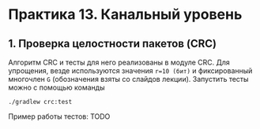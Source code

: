 # Практика 13. Канальный уровень

## 1. Проверка целостности пакетов (CRC)

Алгоритм CRC и тесты для него реализованы в модуле CRC.
Для упрощения, везде используются значения `r=10 (бит)` и фиксированный многочлен `G` (обозначения взяты со слайдов лекции).
Запустить тесты можно с помощью команды

```
./gradlew crc:test
```

Пример работы тестов: TODO
